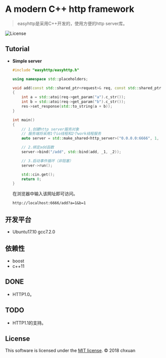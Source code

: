 A modern C++ http framework
===============================================

> easyhttp是采用C++开发的，使用方便的http server库。

![License][1] 

## Tutorial

* **Simple server**

    ```cpp
    #include "easyhttp/easyhttp.h"
    
    using namespace std::placeholders;

    void add(const std::shared_ptr<request>& req, const std::shared_ptr<response>& res)
    {
        int a = std::atoi(req->get_param("a").c_str());
        int b = std::atoi(req->get_param("b").c_str());
        res->set_response(std::to_string(a + b));
    }

    int main()
    {
        // 1.创建http server服务对象
        // 服务端将采用1个io线程和2个work线程服务
        auto server = std::make_shared<http_server>("0.0.0.0:6666", 1, 2);

        // 2.绑定add函数
        server->bind("/add", std::bind(add, _1, _2));
    
        // 3.启动事件循环（非阻塞）
        server->run();

        std::cin.get();
        return 0;
    }
    ```

    在浏览器中输入该网址即可访问。
    ```
    http://localhost:6666/add?a=1&b=1
    ```

## 开发平台

* Ubuntu17.10 gcc7.2.0

## 依赖性

* boost
* c++11

## DONE

* HTTP1.0。

## TODO

* HTTP1.1的支持。

## License
This software is licensed under the [MIT license][2]. © 2018 chxuan


  [1]: http://img.shields.io/badge/license-MIT-blue.svg?style=flat-square
  [2]: https://github.com/chxuan/easyrpc/blob/master/LICENSE
